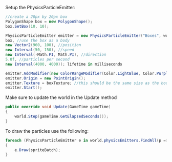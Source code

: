 Setup the PhysicsParticleEmitter:

```C#
//create a 20px by 20px box
PolygonShape box = new PolygonShape();
box.SetBox(10, 10);

PhysicsParticleEmitter emitter = new PhysicsParticleEmitter("Boxes", world,
box, //use the box as a body
new Vector2(960, 100), //position
new Interval(50, 150), //speed
new Interval(-Math.PI, Math.PI), //direction
5.0f, //particles per second
new Interval(4000, 4000)); lifetime in milliseconds

emitter.AddModifier(new ColorRangeModifier(Color.LightBlue, Color.Purple));            
emitter.Origin = new PointOrigin();
emitter.Texture = boxTexture; //this should be the same size as the body
emitter.Start(); 
```

Make sure to update the world in the Update method

```C#
public override void Update(GameTime gameTime)
{
    world.Step(gameTime.GetElapsedSeconds());
}
```

To draw the particles use the following:

```C#
foreach (PhysicsParticleEmitter e in world.physicsEmitters.FindAll(p => p.Name.Equals("Boxes")))
{
    e.Draw(spriteBatch);
}           
```

